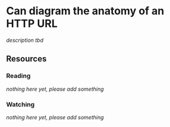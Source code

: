 # Can diagram the anatomy of an HTTP URL
_description tbd_
## Resources
### Reading
_nothing here yet, please add something_
### Watching
_nothing here yet, please add something_
